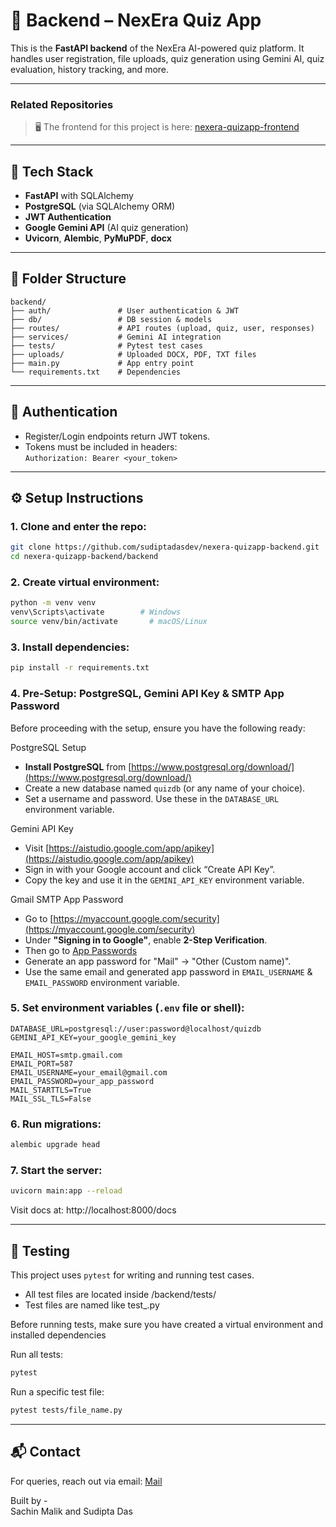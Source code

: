# 🧠 Backend – NexEra Quiz App

This is the **FastAPI backend** of the NexEra AI-powered quiz platform. It handles user registration, file uploads, quiz generation using Gemini AI, quiz evaluation, history tracking, and more.

---

### Related Repositories

> 🖥️ The frontend for this project is here: [nexera-quizapp-frontend](https://github.com/sudiptadasdev/nexera-quizapp-frontend)

---

## 🚀 Tech Stack

- **FastAPI** with SQLAlchemy
- **PostgreSQL** (via SQLAlchemy ORM)
- **JWT Authentication**
- **Google Gemini API** (AI quiz generation)
- **Uvicorn**, **Alembic**, **PyMuPDF**, **docx**

---

## 📁 Folder Structure

```
backend/
├── auth/               # User authentication & JWT
├── db/                 # DB session & models
├── routes/             # API routes (upload, quiz, user, responses)
├── services/           # Gemini AI integration
├── tests/              # Pytest test cases
├── uploads/            # Uploaded DOCX, PDF, TXT files
├── main.py             # App entry point
└── requirements.txt    # Dependencies
```

---

## 🔐 Authentication

- Register/Login endpoints return JWT tokens.
- Tokens must be included in headers:  
  `Authorization: Bearer <your_token>`

---

## ⚙️ Setup Instructions

### 1. Clone and enter the repo:

```bash
git clone https://github.com/sudiptadasdev/nexera-quizapp-backend.git
cd nexera-quizapp-backend/backend
```

### 2. Create virtual environment:

```bash
python -m venv venv
venv\Scripts\activate        # Windows
source venv/bin/activate       # macOS/Linux
```

### 3. Install dependencies:

```bash
pip install -r requirements.txt
```

### 4. Pre-Setup: PostgreSQL, Gemini API Key & SMTP App Password

Before proceeding with the setup, ensure you have the following ready:

PostgreSQL Setup
- **Install PostgreSQL** from [https://www.postgresql.org/download/](https://www.postgresql.org/download/)
- Create a new database named `quizdb` (or any name of your choice).
- Set a username and password. Use these in the `DATABASE_URL` environment variable.

Gemini API Key
- Visit [https://aistudio.google.com/app/apikey](https://aistudio.google.com/app/apikey)
- Sign in with your Google account and click “Create API Key”.
- Copy the key and use it in the `GEMINI_API_KEY` environment variable.

Gmail SMTP App Password
- Go to [https://myaccount.google.com/security](https://myaccount.google.com/security)
- Under **"Signing in to Google"**, enable **2-Step Verification**.
- Then go to [App Passwords](https://myaccount.google.com/apppasswords)
- Generate an app password for "Mail" → "Other (Custom name)".
- Use the same email and generated app password in `EMAIL_USERNAME` & `EMAIL_PASSWORD` environment variable.



### 5. Set environment variables (`.env` file or shell):

```
DATABASE_URL=postgresql://user:password@localhost/quizdb
GEMINI_API_KEY=your_google_gemini_key

EMAIL_HOST=smtp.gmail.com
EMAIL_PORT=587
EMAIL_USERNAME=your_email@gmail.com
EMAIL_PASSWORD=your_app_password
MAIL_STARTTLS=True
MAIL_SSL_TLS=False
```



### 6. Run migrations:

```bash
alembic upgrade head
```

### 7. Start the server:

```bash
uvicorn main:app --reload
```

Visit docs at: http://localhost:8000/docs

---

## 🧪 Testing

This project uses `pytest` for writing and running test cases.

- All test files are located inside /backend/tests/
- Test files are named like test_<feature>.py
  
Before running tests, make sure you have created a virtual environment and installed dependencies

Run all tests:
```bash
pytest
```

Run a specific test file:
```bash
pytest tests/file_name.py
```
---

## 📬 Contact

For queries, reach out via email:  [Mail](mailto:nexera.quizmaster@gmail.com)

Built by -  
Sachin Malik  and Sudipta Das
